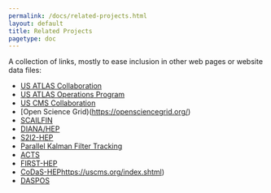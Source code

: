 ```yaml
---
permalink: /docs/related-projects.html
layout: default
title: Related Projects
pagetype: doc
---
```


  A collection of links, mostly to ease inclusion in other web pages or
website data files:

  * [US ATLAS Collaboration](https://po.usatlas.bnl.gov/)
  * [US ATLAS Operations Program](https://po.usatlas.bnl.gov/programoffice/op.php)
  * [US CMS Collaboration](https://uscms.org/index.shtml)
  * [Open Science Grid)(https://opensciencegrid.org/)
  * [SCAILFIN](https://scailfin.github.io/)
  * [DIANA/HEP](http://diana-hep.org/)
  * [S2I2-HEP](http://s2i2-hep.org/)
  * [Parallel Kalman Filter Tracking](http://trackreco.github.io/)
  * [ACTS](https://gitlab.cern.ch/acts)
  * [FIRST-HEP](http://first-hep.org/)
  * [CoDaS-HEP](http://codas-hep.org/)https://uscms.org/index.shtml)
  * [DASPOS](http://daspos.org/)
